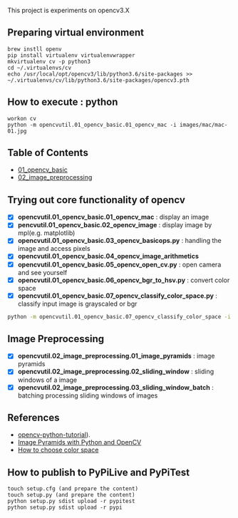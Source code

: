 This project is experiments on opencv3.X


## Preparing virtual environment
```
brew instll openv
pip install virtualenv virtualenvwrapper
mkvirtualenv cv -p python3
cd ~/.virtualenvs/cv
echo /usr/local/opt/opencv3/lib/python3.6/site-packages >> ~/.virtualenvs/cv/lib/python3.6/site-packages/opencv3.pth
```

## How to execute : python

```
workon cv
python -m opencvutil.01_opencv_basic.01_opencv_mac -i images/mac/mac-01.jpg
```

## Table of Contents

- [01_opencv_basic](#Trying-out-core-functionality-of-opencv)
- [02_image_preprocessing](#Image-Preprocessing)

## Trying out core functionality of opencv

- [x] **opencvutil.01_opencv_basic.01_opencv_mac** : display an image
- [x] **pencvutil.01_opencv_basic.02_opencv_image** : display image by mpl(e.g. matplotlib)
- [x] **opencvutil.01_opencv_basic.03_opencv_basicops.py** : handling the image and access pixels
- [x] **opencvutil.01_opencv_basic.04_opencv_image_arithmetics**
- [x] **opencvutil.01_opencv_basic.05_opencv_open_cv.py** : open camera and see yourself
- [x] **opencvutil.01_opencv_basic.06_opencv_bgr_to_hsv.py** : convert color space
- [x] **opencvutil.01_opencv_basic.07_opencv_classify_color_space.py** : classify input image is grayscaled or bgr 
```bash
python -m opencvutil.01_opencv_basic.07_opencv_classify_color_space -i ./images/mac/mac-01.jpg
```
## Image Preprocessing 
- [x] **opencvutil.02_image_preprocessing.01_image_pyramids** : image pyramids
- [x] **opencvutil.02_image_preprocessing.02_sliding_window** : sliding windows of a image
- [x] **opencvutil.02_image_preprocessing.03_sliding_window_batch** : batching processing sliding windows of images 

## References

* [opencv-python-tutorial](http://docs.opencv.org/master/)).
* [Image Pyramids with Python and OpenCV](http://www.pyimagesearch.com/2015/03/16/image-pyramids-with-python-and-opencv/)
* [How to choose color space](http://www.learnopencv.com/color-spaces-in-opencv-cpp-python/)


## How to publish to PyPiLive and PyPiTest

```
touch setup.cfg (and prepare the content)
touch setup.py (and prepare the content)
python setup.py sdist upload -r pypitest
python setup.py sdist upload -r pypi
```